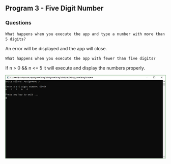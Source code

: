 ## Program 3 - Five Digit Number

### Questions
```
What happens when you execute the app and type a number with more than 5 digits?
```
An error will be displayed and the app will close.

```
What happens when you execute the app with fewer than five digits?
```
If n > 0 && n <= 5 it will execute and display the numbers properly.


![fiveDigit](/fiveDigit/fiveDigit.jpg)

